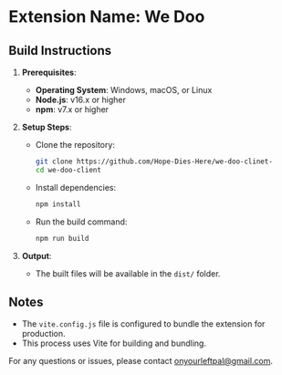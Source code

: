 # Extension Name: We Doo

## Build Instructions

1. **Prerequisites**:
   - **Operating System**: Windows, macOS, or Linux
   - **Node.js**: v16.x or higher
   - **npm**: v7.x or higher

2. **Setup Steps**:
   - Clone the repository:
     ```bash
     git clone https://github.com/Hope-Dies-Here/we-doo-clinet-
     cd we-doo-client
     ```
   - Install dependencies:
     ```bash
     npm install
     ```
   - Run the build command:
     ```bash
     npm run build
     ```

3. **Output**:
   - The built files will be available in the `dist/` folder.

## Notes
- The `vite.config.js` file is configured to bundle the extension for production.
- This process uses Vite for building and bundling.

For any questions or issues, please contact onyourleftpal@gmail.com.
